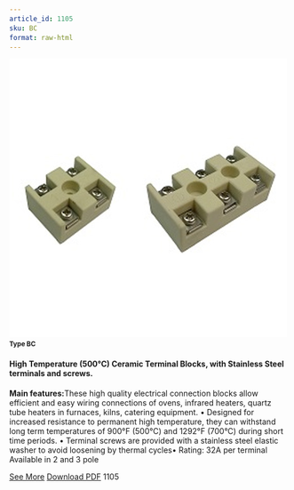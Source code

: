 ```yaml
---
article_id: 1105
sku: BC
format: raw-html
---
```

 <img src="../new-images/BC.jpg" class="card-imgs mb-2">
 <small class="text-grey mb-2"><b>Type BC</b> </small>
 <h4>High Temperature (500&#xB0;C) Ceramic Terminal Blocks, with Stainless Steel terminals and screws.</h4>
 <p><b>Main features:</b>These high quality electrical connection blocks allow efficient and easy wiring connections of ovens, infrared heaters, quartz tube heaters in furnaces, kilns, catering equipment.
 &#x2022; Designed for increased resistance to permanent high temperature, they can withstand long term temperatures of 900&#xB0;F (500&#xB0;C) and 1292&#xB0;F (700&#xB0;C) during short time periods.
 &#x2022; Terminal screws are provided with a stainless steel elastic washer to avoid loosening by thermal cycles&#x2022; Rating: 32A per terminal
 Available in 2 and 3 pole</p>
 <div class="btns">
 <a href="ceramic_terminal_blocks-type-bc.html" class="btn-red">See More</a>
 <a href="pdf/10-4-3 pole connection block for oil convection heater-3 way cylindrical ceramic block.pdf" target="_blank" class="btn-red">Download PDF</a>
 <!-- <a href="http://www.ultimheat.com/cat10.html" target="_blank" class="access-link"> Access full catalogue <i class="fa fa-external-link" aria-hidden="true"></i> </a> -->
 <span class="number-btn">1105</span>
 </div>
 